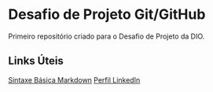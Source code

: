 # Desafio de Projeto Git/GitHub
Primeiro repositório criado para o Desafio de Projeto da DIO.


## Links Úteis
[Sintaxe Básica Markdown](https://www.markdownguide.org/basic-syntax/)
[Perfil LinkedIn](www.linkedin.com/in/fabiojsouza)
